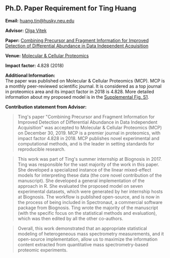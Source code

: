 ## Ph.D. Paper Requirement for Ting Huang

**Email:** huang.tin@husky.neu.edu

**Advisor:** [Olga Vitek](https://www.khoury.northeastern.edu/people/olga-vitek/)  

**Paper:** [Combining Precursor and Fragment Information for Improved Detection of Differential Abundance in Data Independent Acquisition](https://www.mcponline.org/content/early/2019/12/30/mcp.RA119.001705) 

**Venue:** [Molecular & Cellular Proteomics](https://www.mcponline.org/)  

**Impact factor:** 4.828 (2018)

**Additional Information:**  
The paper was published on Molecular & Cellular Proteomics (MCP). MCP is a monthly peer-reviewed scientific journal. It is considered as a top journal in proteomics area and its impact factor in 2018 is 4.828. More detailed information about my proposed model is in the [Supplemental Fig. S1](https://www.mcponline.org/content/mcprot/suppl/2019/12/30/RA119.001705.DC1/154840_1_supp_443469_q2zq36.pdf).

**Contribution statement from Advisor:**  

>Ting's paper "Combining Precursor and Fragment Information for Improved Detection of Differential Abundance in Data Independent Acquisition" was accepted to Molecular & Cellular Proteomics (MCP) on December 30, 2019. MCP is a premier journal in proteomics, with impact factor 4.828 in 2018. MCP publishes novel experimental and computational methods, and is the leader in setting standards for reproducible research. 

>This work was part of Ting's summer internship at Biognosis in 2017. Ting was responsible for the vast majority of the work in this paper. She developed a specialized instance of the linear mixed-effect models for interpreting these data (the core novel contribution of the manuscript). She developed a general implementation of the approach in R. She evaluated the proposed model on seven experimental datasets, which were generated by her internship hosts at Biognosis. The workflow is published open-source, and is now in the process of being included in Spectronaut, a commercial software package from Biognosis. Ting wrote the majority of the manuscript (with the specific focus on the statistical methods and evaluation), which was then edited by all the other co-authors.

>Overall, this work demonstrated that an appropriate statistical modeling of heterogeneous mass spectrometry measurements, and it open-source implementation, allow us to maximize the information content extracted from quantitative mass spectrometry-based proteomic experiments.
